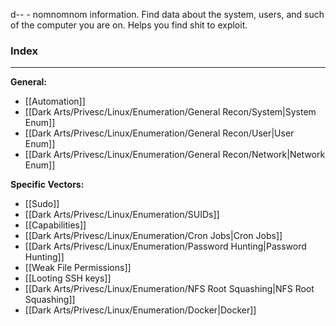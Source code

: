 d-- -
nomnomnom information. Find data about the system, users, and such of the computer you are on. Helps you find shit to exploit.
### Index
-- -
**General:**
- [[Automation]]
- [[Dark Arts/Privesc/Linux/Enumeration/General Recon/System|System Enum]]
- [[Dark Arts/Privesc/Linux/Enumeration/General Recon/User|User Enum]]
- [[Dark Arts/Privesc/Linux/Enumeration/General Recon/Network|Network Enum]]

**Specific Vectors:**
- [[Sudo]]
- [[Dark Arts/Privesc/Linux/Enumeration/SUIDs]]
- [[Capabilities]]
- [[Dark Arts/Privesc/Linux/Enumeration/Cron Jobs|Cron Jobs]]
- [[Dark Arts/Privesc/Linux/Enumeration/Password Hunting|Password Hunting]]
- [[Weak File Permissions]]
- [[Looting SSH keys]]
- [[Dark Arts/Privesc/Linux/Enumeration/NFS Root Squashing|NFS Root Squashing]]
- [[Dark Arts/Privesc/Linux/Enumeration/Docker|Docker]]